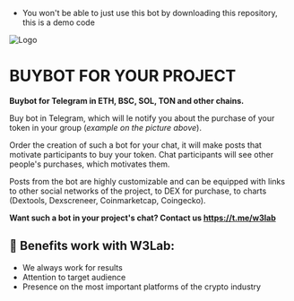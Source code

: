 - You won't be able to just use this bot by downloading this repository, this is a demo code

  
![Logo](https://i.imgur.com/KADhTRq.png)

# BUYBOT FOR YOUR PROJECT

**Buybot for Telegram in ETH, BSC, SOL, TON and other chains.**

Buy bot in Telegram, which will le notify you about the purchase of your token in your group (*example on the picture above*).

Order the creation of such a bot for your chat, it will make posts that motivate participants to buy your token. Chat participants will see other people's purchases, which motivates them.

Posts from the bot are highly customizable and can be equipped with links to other social networks of the project, to DEX for purchase, to charts (Dextools, Dexscreneer, Coinmarketcap, Coingecko).
  
**Want such a bot in your project's chat? Contact us https://t.me/w3lab**



## 💎 Benefits work with W3Lab:

- We always work for results
- Attention to target audience
- Presence on the most important platforms of the crypto industry
